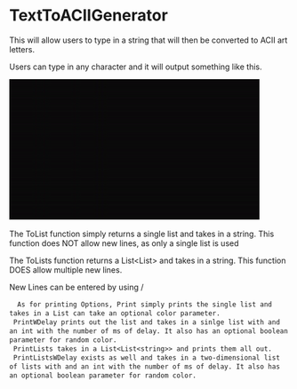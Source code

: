 # TextToACIIGenerator
This will allow users to type in a string that will then be converted to ACII art letters.

Users can type in any character and it will output something like this. 

![Demo](/CroppedHelloWorld.gif)
 
 The ToList function simply returns a single list<string> and takes in a string. This function does NOT allow new lines, as only a single list is used
 
The ToLists function returns a List<List<string>> and takes in a string. This function DOES allow multiple new lines.

New Lines can be entered by using /

      As for printing Options, Print simply prints the single list and takes in a List can take an optional color parameter.
     PrintWDelay prints out the list and takes in a sinlge list with and an int with the number of ms of delay. It also has an optional boolean parameter for random color.
     PrintLists takes in a List<List<string>> and prints them all out.
     PrintListsWDelay exists as well and takes in a two-dimensional list of lists with and an int with the number of ms of delay. It also has an optional boolean parameter for random color.
     
